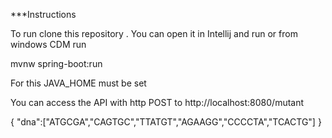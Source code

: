 ***Instructions

To run clone this repository . You can open it in Intellij and run or
from windows CDM run

mvnw spring-boot:run

For this JAVA_HOME must be set


You can access the API with http POST to http://localhost:8080/mutant

{
"dna":["ATGCGA","CAGTGC","TTATGT","AGAAGG","CCCCTA","TCACTG"]
}